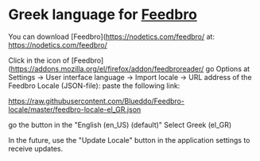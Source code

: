 # Greek language for [Feedbro](https://nodetics.com/feedbro/ "Go to Feedbro Project homepage")

You can download [Feedbro](https://nodetics.com/feedbro/ at: https://nodetics.com/feedbro/

Click in the icon of [Feedbro](https://addons.mozilla.org/el/firefox/addon/feedbroreader/ go Options at Settings -> User interface language -> Import locale -> URL address of the Feedbro Locale (JSON-file): 
paste the following link:

https://raw.githubusercontent.com/Blueddo/Feedbro-locale/master/feedbro-locale-el_GR.json

go the button in the "English (en_US) (default)"
Select Greek (el_GR)

In the future, use the "Update Locale" button in the application settings to receive updates.
